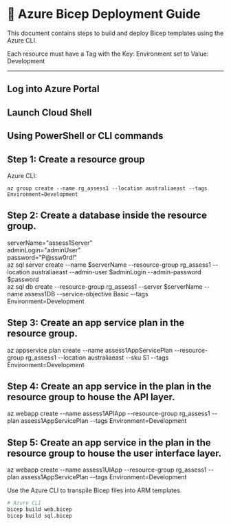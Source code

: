 # 💼 Azure Bicep Deployment Guide

This document contains steps to build and deploy Bicep templates using the Azure CLI.

Each resource must have a Tag with the Key: Environment set to Value: Development

---

##	Log into Azure Portal
##  Launch Cloud Shell
##  Using PowerShell or CLI commands

## Step 1: Create a resource group
Azure CLI: 

`az group create --name rg_assess1 --location australiaeast --tags Environment=Development`


## Step 2: Create a database inside the resource group.

serverName="assess1Server"  
adminLogin="adminUser"  
password="P@ssw0rd!"  
az sql server create --name $serverName --resource-group rg_assess1 --location australiaeast --admin-user $adminLogin --admin-password $password  
az sql db create --resource-group rg_assess1 --server $serverName --name assess1DB --service-objective Basic --tags Environment=Development

## Step 3: Create an app service plan in the resource group.
az appservice plan create --name assess1AppServicePlan --resource-group rg_assess1 --location australiaeast --sku S1 --tags Environment=Development


## Step 4:	Create an app service in the plan in the resource group to house the API layer.
az webapp create --name assess1APIApp --resource-group rg_assess1 --plan assess1AppServicePlan --tags Environment=Development  


## Step 5: Create an app service in the plan in the resource group to house the user interface layer.
az webapp create --name assess1UIApp --resource-group rg_assess1 --plan assess1AppServicePlan --tags Environment=Development


Use the Azure CLI to transpile Bicep files into ARM templates.

```bash
# Azure CLI
bicep build web.bicep
bicep build sql.bicep
